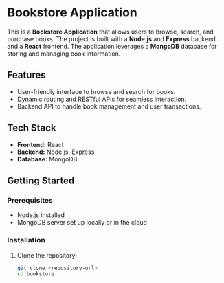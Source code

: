 # Bookstore Application

This is a **Bookstore Application** that allows users to browse, search, and purchase books. The project is built with a **Node.js** and **Express** backend and a **React** frontend. The application leverages a **MongoDB** database for storing and managing book information.

## Features

- User-friendly interface to browse and search for books.
- Dynamic routing and RESTful APIs for seamless interaction.
- Backend API to handle book management and user transactions.

## Tech Stack

- **Frontend:** React  
- **Backend:** Node.js, Express  
- **Database:** MongoDB  

## Getting Started

### Prerequisites
- Node.js installed
- MongoDB server set up locally or in the cloud

### Installation

1. Clone the repository:  
   ```bash
   git clone <repository-url>
   cd bookstore
